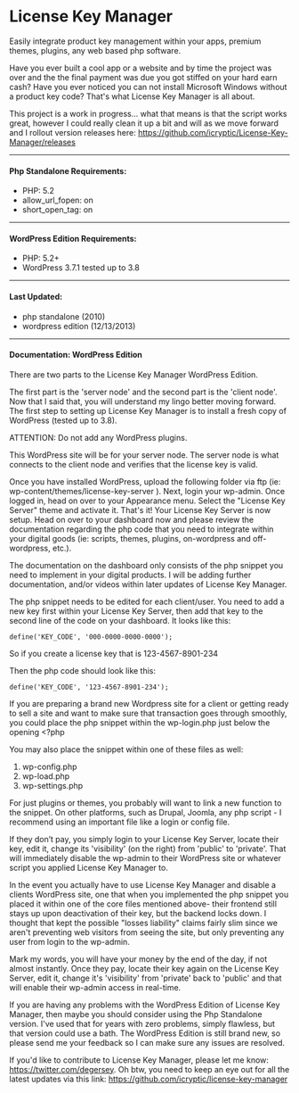 License Key Manager
===================

Easily integrate product key management within your apps, premium themes, plugins, any web based php software. 

Have you ever built a cool app or a website and by time the project was over and the the final payment was due you got stiffed on your hard earn cash? Have you ever noticed you can not install Microsoft Windows without a product key code? That's what License Key Manager is all about.

This project is a work in progress... what that means is that the script works great, however I could really clean it up a bit and will as we move forward and I rollout version releases here: https://github.com/icryptic/License-Key-Manager/releases

***

#### Php Standalone Requirements:
* PHP: 5.2
* allow_url_fopen: on
* short_open_tag: on

***

#### WordPress Edition Requirements:
* PHP: 5.2+
* WordPress 3.7.1 tested up to 3.8

***

#### Last Updated:
* php standalone (2010)
* wordpress edition (12/13/2013)

***

#### Documentation: WordPress Edition

There are two parts to the License Key Manager WordPress Edition.

The first part is the 'server node' and the second part is the 'client node'. Now that I said that, you will understand my lingo better moving forward. The first step to setting up License Key Manager is to install a fresh copy of WordPress (tested up to 3.8).

ATTENTION: Do not add any WordPress plugins. 

This WordPress site will be for your server node. The server node is what connects to the client node and verifies that the license key is valid. 

Once you have installed WordPress, upload the following folder via ftp (ie: wp-content/themes/license-key-server ). Next, login your wp-admin. Once logged in, head on over to your Appearance menu. Select the "License Key Server" theme and activate it. That's it! Your License Key Server is now setup. Head on over to your dashboard now and please review the documentation regarding the php code that you need to integrate within your digital goods (ie:  scripts, themes, plugins, on-wordpress and off-wordpress, etc.).

The documentation on the dashboard only consists of the php snippet you need to implement in your digital products. I will be adding further documentation, and/or videos within later updates of License Key Manager. 

The php snippet needs to be edited for each client/user. You need to add a new key first within your License Key Server, then add that key to the second line of the code on your dashboard. It looks like this: 

```
define('KEY_CODE', '000-0000-0000-0000');
```

So if you create a license key that is 123-4567-8901-234

Then the php code should look like this:

```
define('KEY_CODE', '123-4567-8901-234');
```

If you are preparing a brand new Wordpress site for a client or getting ready to sell a site and want to make sure that transaction goes through smoothly, you could place the php snippet within the wp-login.php just below the opening <?php 

You may also place the snippet within one of these files as well: 

1. wp-config.php
2. wp-load.php
3. wp-settings.php

For just plugins or themes, you probably will want to link a new function to the snippet. On other platforms, such as Drupal, Joomla, any php script - I recommend using an important file like a login or config file. 

If they don’t pay, you simply login to your License Key Server, locate their key, edit it, change its 'visibility' (on the right) from 'public' to 'private'. That will immediately disable the wp-admin to their WordPress site or whatever script you applied License Key Manager to. 

In the event you actually have to use License Key Manager and disable a clients WordPress site, one that when you implemented the php snippet you placed it within one of the core files mentioned above- their frontend still stays up upon deactivation of their key, but the backend locks down. I thought that kept the possible "losses liability" claims fairly slim since we aren't preventing web visitors from seeing the site, but only preventing any user from login to the wp-admin. 

Mark my words, you will have your money by the end of the day, if not almost instantly. Once they pay, locate their key again on the License Key Server, edit it, change it's 'visibility' from 'private' back to 'public' and that will enable their wp-admin access in real-time.

If you are having any problems with the WordPress Edition of License Key Manager, then maybe you should consider using the Php Standalone version. I've used that for years with zero problems, simply flawless, but that version could use a bath. The WordPress Edition is still brand new, so please send me your feedback so I can make sure any issues are resolved.

If you'd like to contribute to License Key Manager, please let me know: https://twitter.com/degersey. Oh btw, you need to keep an eye out for all the latest updates via this link: https://github.com/icryptic/license-key-manager
